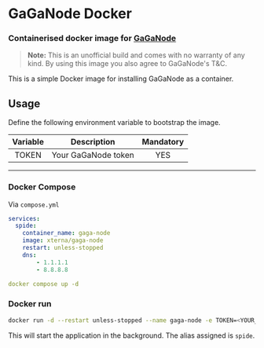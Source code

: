 # GaGaNode Docker

### Containerised docker image for [GaGaNode](https://gaganode.com)

>**Note:** This is an unofficial build and comes with no warranty of any kind. By using this image you also agree to GaGaNode's T&C.

This is a simple Docker image for installing GaGaNode as a container.

## Usage
Define the following environment variable to bootstrap the image.

Variable | Description | Mandatory |
| :---: | :---: | :---: |
| TOKEN | Your GaGaNode token | YES |

---
### Docker Compose
Via `compose.yml`
```yaml
services:
  spide:
    container_name: gaga-node
    image: xterna/gaga-node
    restart: unless-stopped
    dns:
        - 1.1.1.1
        - 8.8.8.8
```
```yaml
docker compose up -d
```

### Docker run
```sh
docker run -d --restart unless-stopped --name gaga-node -e TOKEN=<YOUR_TOKEN> xterna/gaga-node
```
This will start the application in the background. The alias assigned is `spide`.
